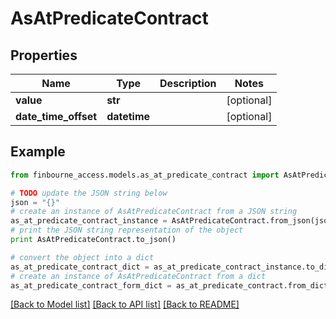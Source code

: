 # AsAtPredicateContract


## Properties
Name | Type | Description | Notes
------------ | ------------- | ------------- | -------------
**value** | **str** |  | [optional] 
**date_time_offset** | **datetime** |  | [optional] 

## Example

```python
from finbourne_access.models.as_at_predicate_contract import AsAtPredicateContract

# TODO update the JSON string below
json = "{}"
# create an instance of AsAtPredicateContract from a JSON string
as_at_predicate_contract_instance = AsAtPredicateContract.from_json(json)
# print the JSON string representation of the object
print AsAtPredicateContract.to_json()

# convert the object into a dict
as_at_predicate_contract_dict = as_at_predicate_contract_instance.to_dict()
# create an instance of AsAtPredicateContract from a dict
as_at_predicate_contract_form_dict = as_at_predicate_contract.from_dict(as_at_predicate_contract_dict)
```
[[Back to Model list]](../README.md#documentation-for-models) [[Back to API list]](../README.md#documentation-for-api-endpoints) [[Back to README]](../README.md)


